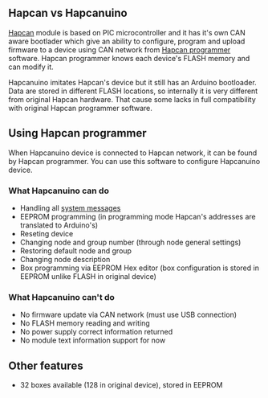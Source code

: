## Hapcan vs Hapcanuino

[Hapcan](http://hapcan.com) module is based on PIC microcontroller and it has it's own CAN aware bootlader which give an ability to configure, program and upload firmware to a device using CAN network from [Hapcan programmer](http://hapcan.com/software/hap/) software. Hapcan programmer knows each device's FLASH memory and can modify it.

Hapcanuino imitates Hapcan's device but it still has an Arduino bootloader. Data are stored in different FLASH locations, so internally it is very different from original Hapcan hardware. That cause some lacks in full compatibility with original Hapcan programmer software.

## Using Hapcan programmer
When Hapcanuino device is connected to Hapcan network, it can be found by Hapcan programmer. You can use this software to configure Hapcanuino device.

### What Hapcanuino can do
- Handling all [system messages](http://hapcan.com/devices/universal/univ_3/index.htm)
- EEPROM programming (in programming mode Hapcan's addresses are translated to Arduino's)
- Reseting device
- Changing node and group number (through node general settings)
- Restoring default node and group
- Changing node description
- Box programming via EEPROM Hex editor (box configuration is stored in EEPROM unlike FLASH in original device)

### What Hapcanuino can't do
- No firmware update via CAN network (must use USB connection)
- No FLASH memory reading and writing
- No power supply correct information returned
- No module text information support for now

## Other features
- 32 boxes available (128 in original device), stored in EEPROM
